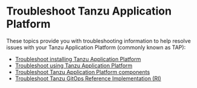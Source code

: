 # Troubleshoot Tanzu Application Platform

These topics provide you with troubleshooting information to help resolve issues 
with your Tanzu Application Platform (commonly known as TAP):

- [Troubleshoot installing Tanzu Application Platform](troubleshooting-tap/troubleshoot-install-tap.hbs.md)
- [Troubleshoot using Tanzu Application Platform](troubleshooting-tap/troubleshoot-using-tap.hbs.md)
- [Troubleshoot Tanzu Application Platform components](troubleshooting-tap/troubleshoot-components.hbs.md)
- [Troubleshoot Tanzu GitOps Reference Implementation (RI)](troubleshooting-tap/troubleshooting-gitops.hbs.md)
